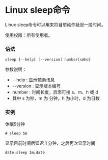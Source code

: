 # Linux sleep命令

Linux sleep命令可以用来将目前动作延迟一段时间。

使用权限：所有使用者。

### 语法

    sleep [--help] [--version] number[smhd]

参数说明：

- --help : 显示辅助讯息
- --version : 显示版本编号
- number : 时间长度，后面可接 s、m、h 或 d
- 其中 s 为秒，m 为 分钟，h 为小时，d 为日数

### 实例

休眠5分钟

    # sleep 5m

显示目前时间后延迟 1 分钟，之后再次显示时间

    date;sleep 1m;date